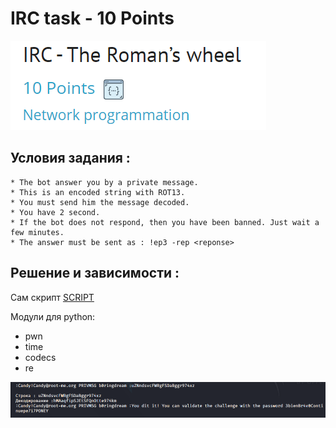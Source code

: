 # IRC task - 10 Points

![Main](./png/main_roman.png)

## Условия задания :

```
* The bot answer you by a private message.
* This is an encoded string with ROT13.
* You must send him the message decoded.
* You have 2 second.
* If the bot does not respond, then you have been banned. Just wait a few minutes.
* The answer must be sent as : !ep3 -rep <reponse>
```
## Решение и зависимости : 

Сам скрипт [SCRIPT](./Task%20exploit/IRC_The_Romans_wheel.py)

Модули для python:
* pwn
* time
* codecs
* re

![Flag](./png/irc_rot_13.png)